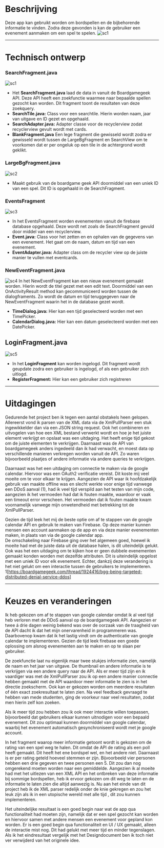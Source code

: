 # Beschrijving
Deze app kan gebruikt worden om bordspellen en de bijbehorende informatie te vinden. Zodra deze gevonden is kan de gebruiker een evenement aanmaken om een spel te spelen. 
![sc1](https://github.com/Wohesi/programmeerproject/blob/master/doc/final%20screenshots/searchfragments.png)

-------

# Technisch ontwerp

### SearchFragment.java
![sc1](https://github.com/Wohesi/programmeerproject/blob/master/doc/final%20screenshots/searchfragments.png)
* Het **SearchFragment.java** laad de data in vanuit de Boardgamegeek API. Deze API heeft een zoekfunctie waarmee naar bepaalde spellen gezocht kan worden. Dit fragment toont de resultaten van deze zoekquery.
* **SearchTile.java:** Class voor een searchtile. Hierin worden naam, jaar van uitgave en ID gezet en opgehaald. 
* **SearchAdapter.java:** Adapter classe voor de recyclerview zodat recyclerview gevult wordt met cards.
* **BlankFragment.java** Een lege fragment die gewisseld wordt zodra er gewisseld wordt tussen de LargeBgFragment en SearchView om te voorkomen dat er per ongeluk op een tile in de achtergrond wordt geklikt. 

### LargeBgFragment.java
![sc2](https://github.com/Wohesi/programmeerproject/blob/master/doc/final%20screenshots/largebgfragment.png)
* Maakt gebruik van de boardgame geek API doormiddel van een uniek ID van een spel. Dit ID is opgehaald in de SearchFragment.

### EventsFragment
![sc3](https://github.com/Wohesi/programmeerproject/blob/master/doc/final%20screenshots/eventsfragment.png)
* In het EventsFragment worden evenementen vanuit de firebase database opgehaald. Deze wordt net zoals de SearchFragment gevuld door middel van een recyclerview.  
* **Event.java:** Class voor het zetten en en ophalen van de gegevens van een evenement. Het gaat om de naam, datum en tijd van een evenement. 
* **EventAdapter.java:** Adapter class om de recycler view op de juiste manier te vullen met eventcards. 

### NewEventFragment.java
![sc4](https://github.com/Wohesi/programmeerproject/blob/master/doc/final%20screenshots/register_timepick.png)
In het NewEventFragment kan een nieuw evenement gemaakt worden. Hierin wordt de titel gezet met een edit text. Doormiddel van een OnActivityResult method kan gecommuniceerd worden tussen de dialogframents. Zo wordt de datum en tijd teruggegeven naar de NewEventFragment waarin het in de database gezet wordt. 
* **TimeDialog.java:** Hier kan een tijd geselecteerd worden met een TimePicker.
* **CalendarDialog.java:** Hier kan een datum geselecteerd worden met een DatePicker.


## LoginFragment.java
![sc5](https://github.com/Wohesi/programmeerproject/blob/master/doc/final%20screenshots/userfragments.png)
* In het **LoginFragment** kan worden ingelogd. Dit fragment wordt geupdate zodra een gebruiker is ingelogd, of als een gebruiker zich uitlogd. 
* **RegisterFragment:** Hier kan een gebruiker zich registreren 

-------

# Uitdagingen
Gedurende het project ben ik tegen een aantal obstakels heen gelopen. Allereerst vond ik parsen van de XML data via de XmlPullParser een stuk ingewikkelder dan via een JSON string request. Ook het combineren en uitvogelen van hoe een XML bestand verwerkt wordt en hoe je het juiste element verkrijgt en opslaat was een uitdaging. Het heeft enige tijd gekost om de juiste elementen te verkrijgen. Daarnaast was de API van boardgamegeek anders ingedeeld dan ik had verwacht, en moest data op verschillende manieren verkregen worden vanuit de API. Zo waren bijvoorbeeld plaatjes of andere informatie via andere queries te verkrijgen. 

Daarnaast was het een uitdaging om connectie te maken via de google calendar. Hiervoor was een OAuth2 verificatie vereist. Dit koste mij veel moeite om te voor elkaar te krijgen. Aangezien de API waar ik hoofdzakelijk gebruik van maakte offline was en slecht werkte voor enige tijd vanwege een DDoS aanval (1), had ik veel tijd verspild aan het testen van mijn code, aangezien ik het vermoeden had dat ik fouten maakte, waardoor er vaak een timeout error verscheen. Het vermoeden dat ik fouten maakte kwam voornamelijk vanwege mijn onwetendheid met betrekking tot de XmlPullParser. 

 Gezien de tijd leek het mij de beste optie om af te stappen van de google calendar API en gebruik te maken van Firebase. Op deze manier kunnen mensen een account aanmaken op de app en via deze manier evenementen maken, in plaats van via de google calendar app.  
De omschakeling naar Firebase ging over het algemeen goed, hoewel ik moeite had met de juiste data uit de database halen, is dit uiteindelijk gelukt. Ook was het een uitdaging om te kijken hoe er geen dubbele evenementen gemaakt konden worden met dezelfde attributen. Dit is uiteindelijk opgelost met een uniek ID voor elk evenement. 
Echter, dankzij deze verandering is het niet gelukt om een interactie tussen de gebruikers te implementeren. 
1[https://boardgamegeek.com/thread/1924416/bgg-being-targeted-distributed-denial-service-ddos]

-------

# Keuzes en veranderingen
Ik heb gekozen om af te stappen van google calendar omdat ik al veel tijd heb verloren met de DDoS aanval op de boardgamegeek API. Aangezien er twee á drie dagen weinig bekend was over de oorzaak van de traagheid van de API dacht ik dat het mijn onervarenheid in programmeren was. Daarbovenop kwam dat ik het lastig vindt om de authenticatie van google calendar te implementeren. Gezien de tijd leek firebase een goede oplossing om alsnog evenementen aan te maken en op te slaan per gebruiker. 

De zoekfunctie laat nu eigenlijk maar twee stukjes informatie zien, namelijk de naam en het jaar van uitgave. De thumbnail en andere informatie is te verkrijgen via een andere query naar de API. Als er meer tijd zijn en ik vaardiger was met de XmlPullParser zou ik op een andere manier connectie hebben gemaakt met de API waardoor meer informatie te zien is in het directie zoekscherm. Ook kan er gekozen worden om meerdere resultaten of één exact zoekresultaat te laten zien. Na veel feedback gevraagd te hebben van mede studenten, ging de voorkeur naar veel resultaten, zodat men hierin zelf kon zoeken.

Als ik meer tijd zou hebben zou ik ook meer interactie willen toepassen, bijvoorbeeld dat gebruikers elkaar kunnen uitnodigen voor een bepaald evenement. Dit zou optimaal kunnen doormiddel van google calendar, waarbij het evenement automatisch gesynchroniseerd wordt met je google account. 

In het fragment waarop meer informatie getoont wordt is gekozen om de rating van een spel weg te halen. Dit omdat de API de rating als een poll heeft gemaakt. Dit heeft het ene bordspel wel, en het andere niet. Daarnaast is er per rating geteld hoeveel stemmen er zijn. Bijvoorbeeld vier personen hebben een drie gegeven en twee personen een 5. Dit zou dan nog omgerekend moeten worden naar een gemiddelde. Aangezien ik al moeite had met het uitlezen van een XML API en het ontbreken van deze informatie bij sommige bordspellen, heb ik ervoor gekozen om dit weg te laten en de informatie te laten zien die altijd aanwezig is. Nu aan het einde van dit project heb ik de XML parser redelijk onder de knie gekregen en zou het leuk zijn als ik in een utopische wereld met alle tijd , dit zou kunnen implementeren. 

Het uiteindelijke resultaat is een goed begin naar wat de app qua functionaliteit had moeten zijn, namelijk dat er een spel gezocht kan worden en hiervoor samen met andere mensen een evenement voor gepland kon worden. Er is een goed begin qua functionaliteit en UI / UX gemaakt, alleen de interactie mist nog. Dit had gelukt met meer tijd en minder tegenslagen. Als ik het eindresultaat vergelijk met het Designdocument ben ik toch niet ver verwijderd van het originele idee. 

